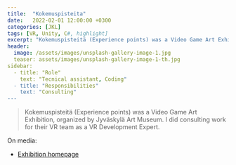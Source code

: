 ```yaml
---
title:  "Kokemuspisteita"
date:   2022-02-01 12:00:00 +0300
categories: [JKL]
tags: [VR, Unity, C#, highlight]
excerpt: "Kokemuspisteitä (Experience points) was a Video Game Art Exhibition..."
header:
  image: /assets/images/unsplash-gallery-image-1.jpg
  teaser: assets/images/unsplash-gallery-image-1-th.jpg
sidebar:
  - title: "Role"
    text: "Tecnical assistant, Coding"
  - title: "Responsibilities"
    text: "Consulting"
---
```


> Kokemuspisteitä (Experience points) was a Video Game Art Exhibition, organized by Jyväskylä Art Museum. I did consulting work for their VR team as a VR Development Expert.

On media:
* [Exhibition homepage](https://www.kokemuspisteita.com/)
